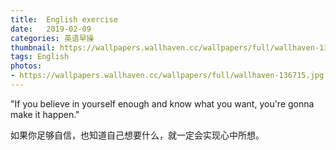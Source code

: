 ```yaml
---
title:  English exercise
date:   2019-02-09
categories: 英语早操
thumbnail: https://wallpapers.wallhaven.cc/wallpapers/full/wallhaven-136715.jpg
tags: English
photos:
- https://wallpapers.wallhaven.cc/wallpapers/full/wallhaven-136715.jpg
---
```


"If you believe in yourself enough and know what you want, you're gonna make it happen."
<p>如果你足够自信，也知道自己想要什么，就一定会实现心中所想。</p>
